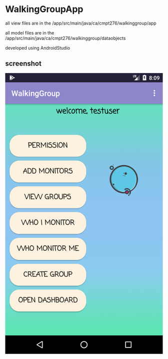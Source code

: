 # WalkingGroupApp

all view files are in the /app/src/main/java/ca/cmpt276/walkinggroup/app

all model files are in the /app/src/main/java/ca/cmpt276/walkinggroup/dataobjects

developed using AndroidStudio

## screenshot

![alt text](https://github.com/yrgyr/WalkingGroupApp/blob/master2/Screenshot.png)

